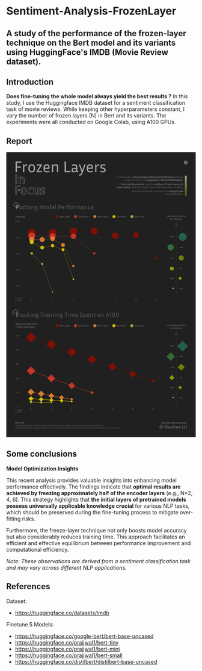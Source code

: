 # Sentiment-Analysis-FrozenLayer
## A study of the performance of the frozen-layer technique on the Bert model and its variants using HuggingFace's IMDB (Movie Review dataset).

## Introduction
**Does fine-tuning the whole model always yield the best results ?**
In this study, I use the Huggingface IMDB dataset for a sentiment classification task of movie reviews. While keeping other hyperparameters constant, I vary the number of frozen layers (N) in Bert and its variants. The experiments were all conducted on Google Colab, using A100 GPUs.

## Report
![主界面截图](frozen.jpg)

## Some conclusions

**Model Optimization Insights**

This recent analysis provides valuable insights into enhancing model performance effectively. The findings indicate that **optimal results are achieved by freezing approximately half of the encoder layers** (e.g., N=2, 4, 6). This strategy highlights that **the initial layers of pretrained models possess universally applicable knowledge crucial** for various NLP tasks, which should be preserved during the fine-tuning process to mitigate over-fitting risks.

Furthermore, the freeze-layer technique not only boosts model accuracy but also considerably reduces training time. This approach facilitates an efficient and effective equilibrium between performance improvement and computational efficiency.

_Note: These observations are derived from a sentiment classification task and may vary across different NLP applications._


## References
Dataset: 

  - https://huggingface.co/datasets/imdb

Finetune 5 Models: 

  -  https://huggingface.co/google-bert/bert-base-uncased
  -  https://huggingface.co/prajjwal1/bert-tiny
  -  https://huggingface.co/prajjwal1/bert-mini
  -  https://huggingface.co/prajjwal1/bert-small
  -  https://huggingface.co/distilbert/distilbert-base-uncased



